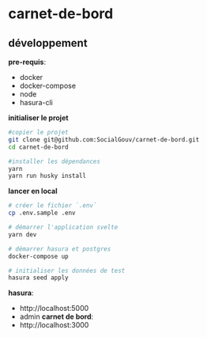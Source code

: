 # carnet-de-bord

## développement

**pre-requis**:

- docker
- docker-compose
- node
- hasura-cli

**initialiser le projet**

```sh
#copier le projet
git clone git@github.com:SocialGouv/carnet-de-bord.git
cd carnet-de-bord

#installer les dépendances
yarn
yarn run husky install
```

**lancer en local**

```sh
# créer le fichier `.env`
cp .env.sample .env

# démarrer l'application svelte
yarn dev

# démarrer hasura et postgres
docker-compose up

# initialiser les données de test
hasura seed apply
```

**hasura**:

- http://localhost:5000
- admin
  **carnet de bord**:
- http://localhost:3000
